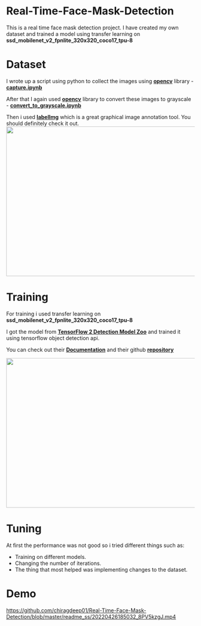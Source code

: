 # Real-Time-Face-Mask-Detection

This is a real time face mask detection project. I have created my own dataset and  trained a model using transfer learning on **ssd_mobilenet_v2_fpnlite_320x320_coco17_tpu-8** 
# Dataset
I wrote up a script using python to collect the images using **[opencv](https://opencv.org/)** library - **[capture.ipynb](https://github.com/chiragdeep01/Real-Time-Face-Mask-Detection/blob/master/Tensorflow/workspace/images/capture.ipynb)**

After that I again used **[opencv](https://opencv.org/)** library to convert these images to grayscale - **[convert_to_grayscale.ipynb](https://github.com/chiragdeep01/Real-Time-Face-Mask-Detection/blob/master/Tensorflow/workspace/images/convert_to_grayscale.ipynb)** 

Then i used **[labelImg](https://github.com/tzutalin/labelImg)** which is a great graphical image annotation tool. You should definitely check it out.  
<img src="https://github.com/chiragdeep01/Real-Time-Face-Mask-Detection/blob/master/readme_ss/2.png" width="700" height="400" />  
# Training  
For training i used transfer learning on **ssd_mobilenet_v2_fpnlite_320x320_coco17_tpu-8**  

I got the model from **[TensorFlow 2 Detection Model Zoo](https://github.com/tensorflow/models/blob/master/research/object_detection/g3doc/tf2_detection_zoo.md#tensorflow-2-detection-model-zoo)** and trained it using tensorflow object detection api.  

You can check out their **[Documentation](https://tensorflow-object-detection-api-tutorial.readthedocs.io/en/latest/)** and their github **[repository](https://github.com/tensorflow/models)**  

<img src="https://github.com/chiragdeep01/Real-Time-Face-Mask-Detection/blob/master/readme_ss/Untitled.png" width="700" height="400" />  

# Tuning  
At first the performance was not good so i tried different things such as:  

- Training on different models.  
- Changing the number of iterations.
- The thing that most helped was implementing changes to the dataset. 

# Demo

https://github.com/chiragdeep01/Real-Time-Face-Mask-Detection/blob/master/readme_ss/20220426185032_8PV5kzgJ.mp4






